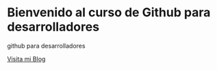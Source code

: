 # Bienvenido al curso de Github para desarrolladores

github para desarrolladores

[Visita mi Blog](http://calossolis.mobi)
